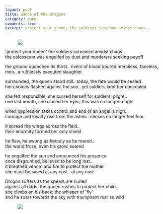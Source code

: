 ```yaml
---
layout: post
title: Dance of the dragons
category: poem
comments: true
excerpt: protect your queen; the soldiers screamed amidst chaos..  
---
```



<figure>
    <a href="{{ site.url }}/images/got-1.jpg"><img src="{{ site.url }}/images/got-1.jpg"></a>
</figure>

'protect your queen' the soldiers screamed amidst chaos..  
the colosseum was engulfed by dust and murderers seeking payoff

the ground quenched its thirst.. rivers of blood poured
merciless, faceless, men.. a ruthlessly executed slaughter

surrounded, the queen stood still.. today, the fate would be sealed  
her choices flashed against the sun.. yet soldiers kept her concealed

she felt responsible, she cursed herself for soldiers' plight..  
one last breath, she closed her eyes; this was no longer a fight

when oppression takes control and end of an angel is nigh..    
courage and loyalty rise from the ashes.. senses no longer feel fear

it spread the wings across the field..  
their enormity formed her only shield

he flew, he swung as fiercely as he roared..  
the world froze, even his growl soared
  
he engulfed the sun and announced his presence  
once disgruntled, believed to be long lost..  
it breathed venom and fire to protect the mother    
she must be saved at any cost.. at any cost  

Drogon suffers as the spears are hurled  
against all odds, the queen rushes to protect her child..  
she climbs on his back; the whisper of 'fly'  
and he soars towards the sky with triumphant roar so wild  

<figure>
    <a href="#"><img src="{{ site.url }}/images/got-2.jpg"></a>
</figure>

